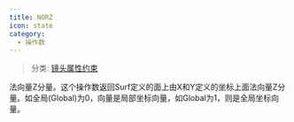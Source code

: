 ```yaml
---
title: NORZ
icon: state
category:
  - 操作数
---
```


> 分类: [镜头属性约束](/hb/operands/131/880/  "Zemax 操作数 镜头属性约束")

法向量Z分量。这个操作数返回Surf定义的面上由X和Y定义的坐标上面法向量Z分量。如全局(Global)为0，向量是局部坐标向量，如Global为1，则是全局坐标向量。